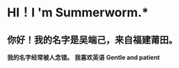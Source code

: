# HI！I 'm Summerworm.*
## 你好！我的名字是吴端己，来自福建莆田。
   **我的名字经常被人念错。**
   **我喜欢英语**
   **Gentle and patient**
